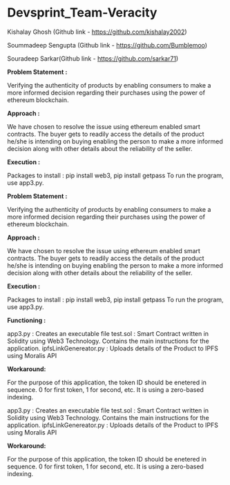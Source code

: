 # Devsprint_Team-Veracity

Kishalay Ghosh (Github link - https://github.com/kishalay2002)

Soummadeep Sengupta (Github link - https://github.com/Bumblemoo)

Souradeep Sarkar(Github link - https://github.com/sarkar71)



**Problem Statement :**

Verifying the authenticity of products by enabling consumers to make a more informed decision regarding their purchases using the power of ethereum blockchain.

**Approach :**

We have chosen to resolve the issue using ethereum enabled smart contracts. The buyer gets to readily access the details of the product he/she is intending on buying enabling the person to make a more informed decision along with other details about the reliability of the seller. 

**Execution :**

Packages to install : pip install web3, pip install getpass
To run the program, use app3.py. 




**Problem Statement :**

Verifying the authenticity of products by enabling consumers to make a more informed decision regarding their purchases using the power of ethereum blockchain.

**Approach :**

We have chosen to resolve the issue using ethereum enabled smart contracts. The buyer gets to readily access the details of the product he/she is intending on buying enabling the person to make a more informed decision along with other details about the reliability of the seller. 

**Execution :**

Packages to install : pip install web3, pip install getpass
To run the program, use app3.py. 


**Functioning :**

app3.py : Creates an executable file
test.sol : Smart Contract written in Solidity using Web3 Technology. Contains the main instructions for the application. 
ipfsLinkGenereator.py : Uploads details of the Product to IPFS using Moralis API


**Workaround:**

For the purpose of this application, the token ID should be enetered in sequence. 0 for first token, 1 for second, etc.
It is using a zero-based indexing.

app3.py : Creates an executable file
test.sol : Smart Contract written in Solidity using Web3 Technology. Contains the main instructions for the application. 
ipfsLinkGenereator.py : Uploads details of the Product to IPFS using Moralis API


**Workaround:**

For the purpose of this application, the token ID should be enetered in sequence. 0 for first token, 1 for second, etc.
It is using a zero-based indexing.
